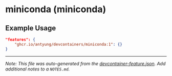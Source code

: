 
# miniconda (miniconda)



## Example Usage

```json
"features": {
    "ghcr.io/antyung/devcontainers/miniconda:1": {}
}
```





---

_Note: This file was auto-generated from the [devcontainer-feature.json](https://github.com/antyung/devcontainers/blob/main/src/features/miniconda/devcontainer-feature.json).  Add additional notes to a `NOTES.md`._
